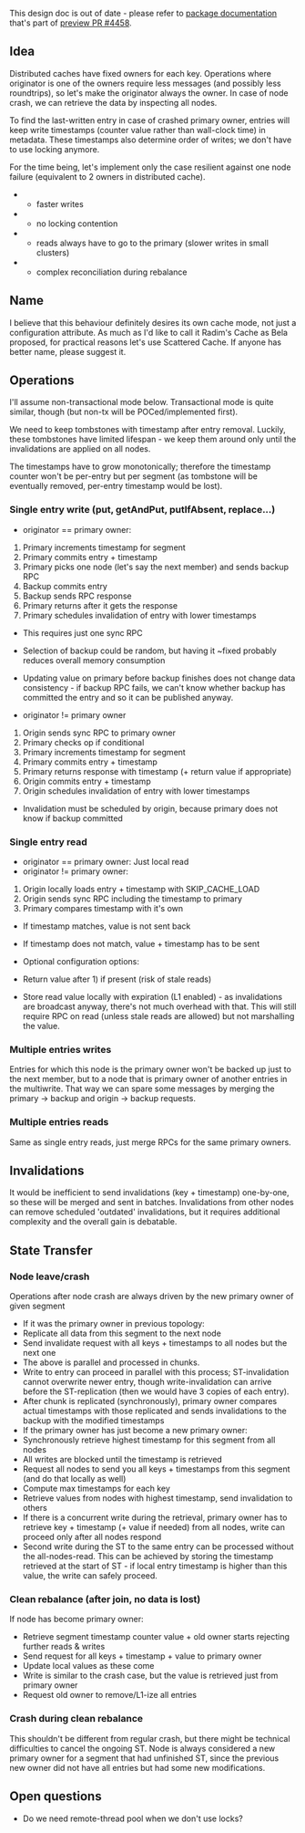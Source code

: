 This design doc is out of date - please refer to [package documentation](https://github.com/rvansa/infinispan/blob/ISPN-6645/core/src/main/java/org/infinispan/scattered/package-info.java)
 that's part of [preview PR #4458](https://github.com/infinispan/infinispan/pull/4458).

## Idea
Distributed caches have fixed owners for each key. Operations where originator is one of the owners require less messages (and possibly less roundtrips), so let's make the originator always the owner. In case of node crash, we can retrieve the data by inspecting all nodes.

To find the last-written entry in case of crashed primary owner, entries will keep write timestamps (counter value rather than wall-clock time) in metadata. These timestamps also determine order of writes; we don't have to use locking anymore.

For the time being, let's implement only the case resilient against one node failure (equivalent to 2 owners in distributed cache).

* + faster writes
* + no locking contention
* - reads always have to go to the primary (slower writes in small clusters)
* - complex reconciliation during rebalance

## Name
I believe that this behaviour definitely desires its own cache mode, not just a configuration attribute. As much as I'd like to call it Radim's Cache as Bela proposed, for practical reasons let's use Scattered Cache. If anyone has better name, please suggest it.

## Operations
I'll assume non-transactional mode below. Transactional mode is quite similar, though (but non-tx will be POCed/implemented first).

We need to keep tombstones with timestamp after entry removal. Luckily, these tombstones have limited lifespan - we keep them around only until the invalidations are applied on all nodes.

The timestamps have to grow monotonically; therefore the timestamp counter won't be per-entry but per segment (as tombstone will be eventually removed, per-entry timestamp would be lost).

### Single entry write (put, getAndPut, putIfAbsent, replace...)
* originator == primary owner:

1. Primary increments timestamp for segment
2. Primary commits entry + timestamp
3. Primary picks one node (let's say the next member) and sends backup RPC
4. Backup commits entry
5. Backup sends RPC response
6. Primary returns after it gets the response
7. Primary schedules invalidation of entry with lower timestamps
 * This requires just one sync RPC
 * Selection of backup could be random, but having it ~fixed probably reduces overall memory consumption
 * Updating value on primary before backup finishes does not change data consistency - if backup RPC fails, we can't know whether backup has committed the entry and so it can be published anyway.

* originator != primary owner

1. Origin sends sync RPC to primary owner
2. Primary checks op if conditional
3. Primary increments timestamp for segment
4. Primary commits entry + timestamp
5. Primary returns response with timestamp (+ return value if appropriate)
6. Origin commits entry + timestamp
7. Origin schedules invalidation of entry with lower timestamps
 * Invalidation must be scheduled by origin, because primary does not know if backup committed

### Single entry read
* originator == primary owner: Just local read
* originator != primary owner:

1. Origin locally loads entry + timestamp with SKIP_CACHE_LOAD
2. Origin sends sync RPC including the timestamp to primary
3. Primary compares timestamp with it's own
 * If timestamp matches, value is not sent back
 * If timestamp does not match, value + timestamp has to be sent 

* Optional configuration options:
 * Return value after 1) if present (risk of stale reads)
 * Store read value locally with expiration (L1 enabled) - as invalidations are broadcast anyway, there's not much overhead with that. This will still require RPC on read (unless stale reads are allowed) but not marshalling the value.

### Multiple entries writes

Entries for which this node is the primary owner won't be backed up just to the next member, but to a node that is primary owner of another entries in the multiwrite. That way we can spare some messages by merging the primary -> backup and origin -> backup requests.

### Multiple entries reads

Same as single entry reads, just merge RPCs for the same primary owners.

## Invalidations

It would be inefficient to send invalidations (key + timestamp) one-by-one, so these will be merged and sent in batches. Invalidations from other nodes can remove scheduled 'outdated' invalidations, but it requires additional complexity and the overall gain is debatable.

## State Transfer

### Node leave/crash

Operations after node crash are always driven by the new primary owner of given segment

* If it was the primary owner in previous topology:
 * Replicate all data from this segment to the next node 
 * Send invalidate request with all keys + timestamps to all nodes but the next one
 * The above is parallel and processed in chunks.
 * Write to entry can proceed in parallel with this process; ST-invalidation cannot overwrite newer entry, though write-invalidation can arrive before the ST-replication (then we would have 3 copies of each entry).
  * After chunk is replicated (synchronously), primary owner compares actual timestamps with those replicated and sends invalidations to the backup with the modified timestamps
* If the primary owner has just become a new primary owner:
 * Synchronously retrieve highest timestamp for this segment from all nodes
  * All writes are blocked until the timestamp is retrieved
 * Request all nodes to send you all keys + timestamps from this segment (and do that locally as well)
 * Compute max timestamps for each key
 * Retrieve values from nodes with highest timestamp, send invalidation to others
 * If there is a concurrent write during the retrieval, primary owner has to retrieve key + timestamp (+ value if needed) from all nodes, write can proceed only after all nodes respond
  * Second write during the ST to the same entry can be processed without the all-nodes-read. This can be achieved by storing the timestamp retrieved at the start of ST - if local entry timestamp is higher than this value, the write can safely proceed.

### Clean rebalance (after join, no data is lost)

If node has become primary owner:
* Retrieve segment timestamp counter value + old owner starts rejecting further reads & writes
* Send request for all keys + timestamp + value to primary owner
* Update local values as these come
* Write is similar to the crash case, but the value is retrieved just from primary owner
* Request old owner to remove/L1-ize all entries

### Crash during clean rebalance

This shouldn't be different from regular crash, but there might be technical difficulties to cancel the ongoing ST. Node is always considered a new primary owner for a segment that had unfinished ST, since the previous new owner did not have all entries but had some new modifications.

## Open questions

* Do we need remote-thread pool when we don't use locks?

